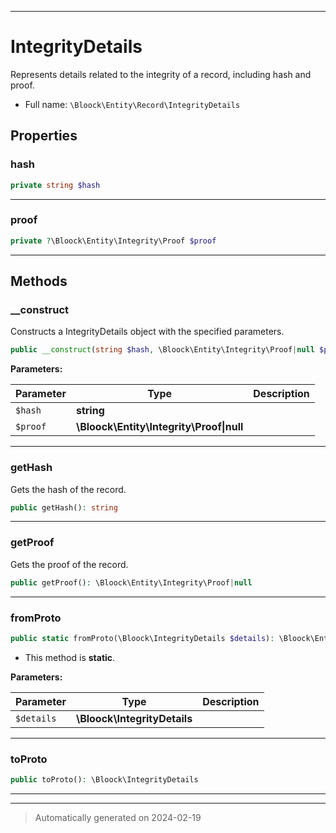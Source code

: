 ***

# IntegrityDetails

Represents details related to the integrity of a record, including hash and proof.



* Full name: `\Bloock\Entity\Record\IntegrityDetails`



## Properties


### hash



```php
private string $hash
```






***

### proof



```php
private ?\Bloock\Entity\Integrity\Proof $proof
```






***

## Methods


### __construct

Constructs a IntegrityDetails object with the specified parameters.

```php
public __construct(string $hash, \Bloock\Entity\Integrity\Proof|null $proof): mixed
```








**Parameters:**

| Parameter | Type | Description |
|-----------|------|-------------|
| `$hash` | **string** |  |
| `$proof` | **\Bloock\Entity\Integrity\Proof&#124;null** |  |





***

### getHash

Gets the hash of the record.

```php
public getHash(): string
```












***

### getProof

Gets the proof of the record.

```php
public getProof(): \Bloock\Entity\Integrity\Proof|null
```












***

### fromProto



```php
public static fromProto(\Bloock\IntegrityDetails $details): \Bloock\Entity\Record\IntegrityDetails
```



* This method is **static**.




**Parameters:**

| Parameter | Type | Description |
|-----------|------|-------------|
| `$details` | **\Bloock\IntegrityDetails** |  |





***

### toProto



```php
public toProto(): \Bloock\IntegrityDetails
```












***


***
> Automatically generated on 2024-02-19
